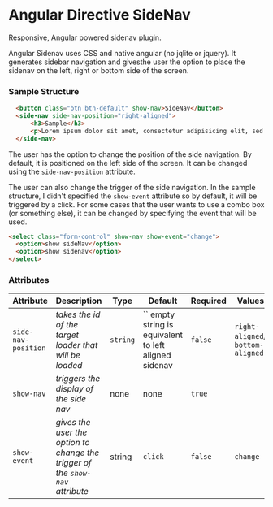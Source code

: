 # Angular Directive SideNav
Responsive, Angular powered sidenav plugin.

Angular Sidenav uses CSS and native angular (no jqlite or jquery). It generates sidebar navigation and givesthe user the option to place the sidenav on the left, right or bottom side of the screen. 

### Sample Structure
```html
  <button class="btn btn-default" show-nav>SideNav</button>
  <side-nav side-nav-position="right-aligned">
      <h3>Sample</h3>
      <p>Lorem ipsum dolor sit amet, consectetur adipisicing elit, sed do eiusmod
  </side-nav>

```

The user has the option to change the position of the side navigation. By default, it is positioned on the left side of the screen. It can be changed using the `side-nav-position` attribute.

The user can also change the trigger of the side navigation. In the sample structure, I didn't specified the `show-event` attribute so by default, it will be triggered by a click. For some cases that the user wants to use a combo box (or something else), it can be changed by specifying the event that will be used.

```html
<select class="form-control" show-nav show-event="change">
  <option>show sideNav</option>
  <option>show sidenav</option>
</select>
```

### Attributes

| Attribute | Description                       | Type      | Default     |Required|Values|
|-----------|-----------------------------------|-----------|-------------|--------|--------|
| `side-nav-position` | *takes the id of the target loader that will be loaded*       | `string` |`` empty string is equivalent to left aligned sidenav| `false` | `right-aligned`/ `bottom-aligned`|
| `show-nav`  | *triggers the display of the side nav*      | none  | none | `true` |
| `show-event`  | *gives the user the option to change the trigger of the `show-nav` attribute*      | string  | `click` | `false` | `change` |
